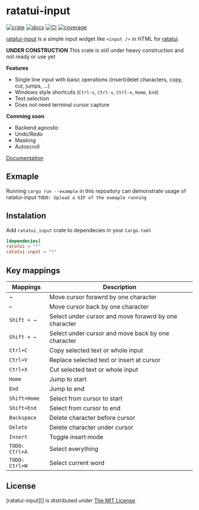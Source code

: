 ratatui-input
============
[![crate][crates-io-badge]][crate]
[![docs][doc-badge]][doc]
[![CI][ci-badge]][ci]
[![coverage][codecov-badge]][codecov]

[ratatui-input][crate] is a simple input widget like `<input />` in HTML for [ratatui][].

**UNDER CONSTRUCTION**
This crate is still under heavy construction and not ready or use yet

**Features**

- Single line input with baisc operations (insert/delet characters, copy, cut, jumps, ...)
- Windows style shortcuts (`Ctrl-v`, `Ctrl-v`, `Ctrl-x`, `Home`, `End`)
- Text selection
- Does not need terminal cursor capture

**Comming soon**
- Backend agnostic
- Undo/Redo
- Masking
- Autoscroll

[Documentation][doc]

## Exmaple
Running `cargo run --example` in this repository can demonstrate usage of ratatui-input
`TODO: Upload a GIF of the exmaple running`

## Instalation
Add `ratatui_input` crate to dependecies in your `Cargo.toml`

```toml
[dependecies]
ratatui = "*"
ratatui-input = "*"
```

## Key mappings


| Mappings                           | Description                                           |
| -----------------------------------|------------------------------------------------------ |
| `→`                                | Move cursor forawrd by one character                  |
| `←`                                | Move cursor back by one character                     |
| `Shift + →`                        | Select under cursor and move forawrd by one character |
| `Shift + ←`                        | Select under cursor and move back by one character    |
| `Ctrl+C`                           | Copy selected text or whole input                     |
| `Ctrl+V`                           | Replace selected text or insert at cursor             |
| `Ctrl+X`                           | Cut selected text or whole input                      |
| `Home`                             | Jump to start                                         |
| `End`                              | Jump to end                                           |
| `Shift+Home`                       | Select from cursor to start                           |
| `Shift+End`                        | Select from cursor to end                             |
| `Backspace`                        | Delete character before cursor                        |
| `Delete`                           | Delete character under cursor                         |
| `Insert`                           | Toggle insert mode                                    |
| `TODO:` `Ctrl+A`                   | Select everything                                     |
| `TODO:` `Ctrl+W`                   | Select current word                                   |

## License

[ratatui-input][] is distributed under [The MIT License](./LICENSE.txt).

[ratatui]: https://github.com/ratatui-org/ratatui
[crates-io-badge]: https://img.shields.io/crates/v/ratatui-input.svg
[crate]: https://crates.io/crates/ratatui-input
[doc-badge]: https://docs.rs/ratatui-input/badge.svg
[doc]: https:docs.rs/ratatui-input/latest/ratatui-input
[ci-badge]: https://github.com/vidvrbnjak/ratatui-input/actions/workflows/ci.yml/badge.svg?event=push
[ci]: https://github.com/vidvrbnjak/ratatui-input/actions/workflows/rust.yml
[codecov-badge]: https://codecov.io/gh/vidvrbnjak/tui-ratatui/graph/badge.svg?token=YAA3EVRXAY
[codecov]: https://codecov.io/gh/vidvrbnjak/ratatui-input
[crossterm]: https://docs.rs/crossterm/latest/crossterm/
[termion]: https://docs.rs/termion/latest/termion/
[termwiz]: https://docs.rs/termwiz/latest/termwiz/
[ratatui-backend]: https://docs.rs/ratatui/latest/ratatui/backend/trait.Backend.html
[repo]: https://github.com/vidvrbnjak/ratatui-input
